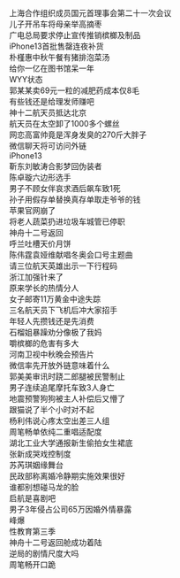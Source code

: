上海合作组织成员国元首理事会第二十一次会议  
儿子开吊车将母亲举高摘枣  
广电总局要求停止宣传推销槟榔及制品  
iPhone13首批售罄连夜补货  
朴槿惠中秋午餐有猪排泡菜汤  
给你一亿在图书馆呆一年  
WYY状态  
郭某某卖69元一粒的减肥药成本仅8毛  
有些钱还是给理发师赚吧  
神十二航天员抵达北京  
航天员在太空卸了1000多个螺丝  
网恋高富帅竟是浑身发臭的270斤大胖子  
微信聊天将可访问外链  
iPhone13  
靳东刘敏涛合影梦回伪装者  
陈卓璇六边形选手  
男子不顾女伴哀求酒后飙车致1死  
孙子用假存单替换真存单取走爷爷的钱  
苹果官网崩了  
将老人蔬菜扔进垃圾车城管已停职  
神舟十二号返回  
呼兰吐槽天价月饼  
陈伟霆袁娅维献唱冬奥会口号主题曲  
请三位航天英雄出示一下行程码  
浙江加强针来了  
原来学长的热情分人  
女子邮寄11万黄金中途失踪  
三名航天员下飞机后冲大家招手  
年轻人先攒钱还是先消费  
石榴姐暴躁劝分像极了我妈  
嚼槟榔的危害有多大  
河南卫视中秋晚会预告片  
微信率先开放外链意味着什么  
郭美美审讯时跷二郎腿被民警制止  
男子连续追尾摩托车致3人身亡  
地震预警狗狗被主人补偿后又懵了  
跟猫说了半个小时对不起  
杨利伟说心疼太空出差三人组  
周笔畅单依纯二重唱适配度  
湖北工业大学通报新生偷拍女生裙底  
张新成哭戏控制度  
苏芮琪姻缘舞台  
民政部称离婚冷静期实施效果很好  
谁都别想碰马龙的脸  
启航是喜剧吧  
男子3年侵占公司65万因婚外情暴露  
峰爆  
性教育第三季  
神舟十二号返回舱成功着陆  
逆局的剧情尺度大吗  
周笔畅开口跪  
